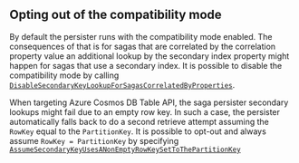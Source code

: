 ## Opting out of the compatibility mode

By default the persister runs with the compatibility mode enabled. The consequences of that is for sagas that are correlated by the correlation property value an additional lookup by the secondary index property might happen for sagas that use a secondary index. It is possible to disable the compatibility mode by calling
[`DisableSecondaryKeyLookupForSagasCorrelatedByProperties`](/persistence/azure-table/configuration.md#saga-configuration).

When targeting Azure Cosmos DB Table API, the saga persister secondary lookups might fail due to an empty row key. In such a case, the persister automatically falls back to do a second retrieve attempt assuming the `RowKey` equal to the `PartitionKey`. It is possible to opt-out and always assume `RowKey = PartitionKey` by specifying [`AssumeSecondaryKeyUsesANonEmptyRowKeySetToThePartitionKey`](/persistence/azure-table/configuration.md#saga-configuration)
